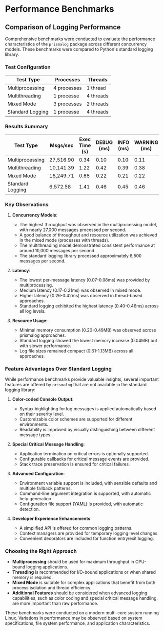 # Performance Benchmarks

## Comparison of Logging Performance

Comprehensive benchmarks were conducted to evaluate the performance characteristics of the `prismalog` package across different concurrency models. These benchmarks were compared to Python's standard logging library.

### Test Configuration

| Test Type        | Processes               | Threads        |
|------------------|-------------------------|----------------|
| Multiprocessing  | 4 processes             | 1 thread       |
| Multithreading   | 1 processe              | 4 threads      |
| Mixed Mode       | 3 processes             | 2 threads      |
| Standard Logging | 1 processe              | 4 threads      |

### Results Summary

| Test Type       | Msgs/sec   | Exec Time (s) | DEBUG (ms) | INFO (ms) | WARNING (ms) | ERROR (ms) | Memory Δ (MB) | Log Size (MB) |
|-----------------|------------|---------------|------------|-----------|--------------|------------|---------------|---------------|
| Multiprocessing | 27,516.90  | 0.34          | 0.10       | 0.10      | 0.11         | 0.08       | 0.20          | 0.91          |
| Multithreading  | 10,141.39  | 1.22          | 0.42       | 0.39      | 0.38         | 0.30       | 0.50          | 1.11          |
| Mixed Mode      | 18,249.71  | 0.68          | 0.22       | 0.21      | 0.22         | 0.13       | 0.23          | 1.13          |
| Standard Logging| 6,572.58   | 1.41          | 0.46       | 0.45      | 0.46         | 0.38       | 0.05          | 0.79          |

### Key Observations

1. **Concurrency Models**:
   - The highest throughput was observed in the multiprocessing model, with nearly 27,000 messages processed per second.
   - A good balance of throughput and resource utilization was achieved in the mixed mode (processes with threads).
   - The multithreading model demonstrated consistent performance at around 10,000 messages per second.
   - The standard logging library processed approximately 6,500 messages per second.

2. **Latency**:
   - The lowest per-message latency (0.07-0.08ms) was provided by multiprocessing.
   - Medium latency (0.17-0.21ms) was observed in mixed mode.
   - Higher latency (0.26-0.42ms) was observed in thread-based approaches.
   - Standard logging exhibited the highest latency (0.40-0.46ms) across all log levels.

3. **Resource Usage**:
   - Minimal memory consumption (0.20-0.49MB) was observed across prismalog approaches.
   - Standard logging showed the lowest memory increase (0.04MB) but with slower performance.
   - Log file sizes remained compact (0.61-1.13MB) across all approaches.

### Feature Advantages Over Standard Logging

While performance benchmarks provide valuable insights, several important features are offered by `prismalog` that are not available in the standard logging library:

1. **Color-coded Console Output**:
   - Syntax highlighting for log messages is applied automatically based on their severity level.
   - Customizable color schemes are supported for different environments.
   - Readability is improved by visually distinguishing between different message types.

2. **Special Critical Message Handling**:
   - Application termination on critical errors is optionally supported.
   - Configurable callbacks for critical message events are provided.
   - Stack trace preservation is ensured for critical failures.

3. **Advanced Configuration**:
   - Environment variable support is included, with sensible defaults and multiple fallback patterns.
   - Command-line argument integration is supported, with automatic help generation.
   - Configuration file support (YAML) is provided, with automatic detection.

4. **Developer Experience Enhancements**:
   - A simplified API is offered for common logging patterns.
   - Context managers are provided for temporary logging level changes.
   - Convenient decorators are included for function entry/exit logging.

### Choosing the Right Approach

- **Multiprocessing** should be used for maximum throughput in CPU-bound logging applications.
- **Threading** is recommended for I/O-bound applications or when shared memory is required.
- **Mixed Mode** is suitable for complex applications that benefit from both process isolation and thread efficiency.
- **Additional Features** should be considered when advanced logging capabilities, such as color coding and special critical message handling, are more important than raw performance.

These benchmarks were conducted on a modern multi-core system running Linux. Variations in performance may be observed based on system specifications, file system performance, and application characteristics.
